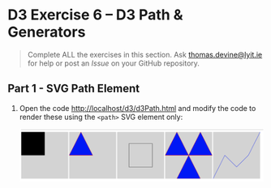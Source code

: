 # D3 Exercise 6 – D3 Path & Generators
		
> Complete ALL the exercises in this section. Ask thomas.devine@lyit.ie for help or post an *Issue* on your GitHub repository.


## Part 1 - SVG Path Element

1.	Open the code [http://localhost/d3/d3Path.html](http://localhost/d3/d3Path.html) and modify the code to render these using the `<path>` SVG element only:

    ![](../images/d3Path_html.png)




